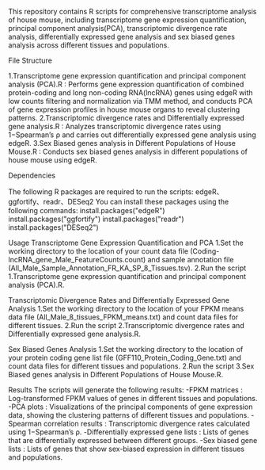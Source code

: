 This repository contains R scripts for comprehensive transcriptome analysis of house mouse, including transcriptome gene expression quantification, principal component analysis(PCA), transcriptomic divergence rate analysis, differentially expressed gene analysis and sex biased genes analysis across different tissues and populations.

File Structure

1.Transcriptome gene expression quantification and principal component analysis (PCA).R : Performs gene expression quantification of combined protein-coding and long non-coding RNA(lncRNA) genes using edgeR with low counts filtering and normalization via TMM method, and conducts PCA of gene expression profiles in house mouse organs to reveal clustering patterns.
2.Transcriptomic divergence rates and Differentially expressed gene analysis.R : Analyzes transcriptomic divergence rates using 1−Spearman’s ρ and carries out differentially expressed gene analysis using edgeR.
3.Sex Biased genes analysis in Different Populations of House Mouse.R : Conducts sex biased genes analysis in different populations of house mouse using edgeR.

Dependencies

The following R packages are required to run the scripts: edgeR、ggfortify、readr、DESeq2
You can install these packages using the following commands:
install.packages("edgeR")
install.packages("ggfortify")
install.packages("readr")
install.packages("DESeq2")

Usage
Transcriptome Gene Expression Quantification and PCA
1.Set the working directory to the location of your count data file (Coding-lncRNA_gene_Male_FeatureCounts.count) and sample annotation file (All_Male_Sample_Annotation_FR_KA_SP_8_Tissues.tsv).
2.Run the script 1.Transcriptome gene expression quantification and principal component analysis (PCA).R.

Transcriptomic Divergence Rates and Differentially Expressed Gene Analysis
1.Set the working directory to the location of your FPKM means data file (All_Male_8_tissues_FPKM_means.txt) and count data files for different tissues.
2.Run the script 2.Transcriptomic divergence rates and Differentially expressed gene analysis.R.

Sex Biased Genes Analysis
1.Set the working directory to the location of your protein coding gene list file (GFF110_Protein_Coding_Gene.txt) and count data files for different tissues and populations.
2.Run the script 3.Sex Biased genes analysis in Different Populations of House Mouse.R.

Results
The scripts will generate the following results:
-FPKM matrices : Log-transformed FPKM values of genes in different tissues and populations.
-PCA plots : Visualizations of the principal components of gene expression data, showing the clustering patterns of different tissues and populations.
-Spearman correlation results : Transcriptomic divergence rates calculated using 1−Spearman’s ρ.
-Differentially expressed gene lists : Lists of genes that are differentially expressed between different groups.
-Sex biased gene lists : Lists of genes that show sex-biased expression in different tissues and populations.